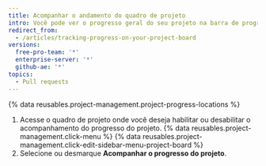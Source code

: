 ```yaml
---
title: Acompanhar o andamento do quadro de projeto
intro: Você pode ver o progresso geral do seu projeto na barra de progresso.
redirect_from:
  - /articles/tracking-progress-on-your-project-board
versions:
  free-pro-team: '*'
  enterprise-server: '*'
  github-ae: '*'
topics:
  - Pull requests
---
```


{% data reusables.project-management.project-progress-locations %}

1. Acesse o quadro de projeto onde você deseja habilitar ou desabilitar o acompanhamento do progresso do projeto.
{% data reusables.project-management.click-menu %}
{% data reusables.project-management.click-edit-sidebar-menu-project-board %}
4. Selecione ou desmarque **Acompanhar o progresso do projeto**.
